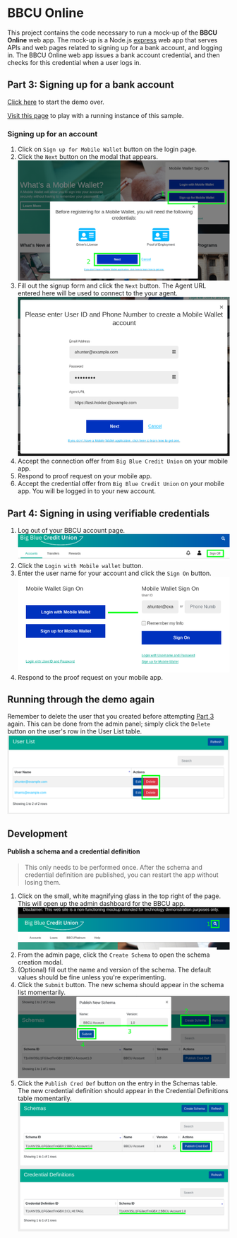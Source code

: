 # BBCU Online

This project contains the code necessary to run a mock-up of the **BBCU Online** web app.  The mock-up is a Node.js [express](https://expressjs.com/) web app that serves APIs and web pages related to signing up for a bank account, and logging in.  The BBCU Online web app issues a bank account credential, and then checks for this credential when a user logs in.

## Part 3: Signing up for a bank account

[Click here](../README.md#passwordless-authentication-demo) to start the demo over.

[Visit this page](https://bbcu.credimi-dev.us-south.containers.appdomain.cloud) to play with a running instance of this sample.

### Signing up for an account

1. Click on `Sign up for Mobile Wallet` button on the login page.
2. Click the `Next` button on the modal that appears.
  ![signup_1.png](docs/signup_1.png)
3. Fill out the signup form and click the `Next` button. The Agent URL entered here will be used to connect to the
your agent.
  ![signup_2.png](docs/signup_2.png)
4. Accept the connection offer from `Big Blue Credit Union` on your mobile app.
5. Respond to proof request on your mobile app.
6. Accept the credential offer from `Big Blue Credit Union` on your mobile app.  You will be logged in to your new
account.

## Part 4: Signing in using verifiable credentials

1. Log out of your BBCU account page.
  ![login_1.png](docs/login_1.png)
2. Click the `Login with Mobile wallet` button.
3. Enter the user name for your account and click the `Sign On` button.
  ![login_2.png](docs/login_2.png)
4. Respond to the proof request on your mobile app.

## Running through the demo again

Remember to delete the user that you created before attempting [Part 3](#part-3-signing-up-for-a-bank-account) again.
This can be done from the admin panel; simply click the `Delete` button on the user's row in the User List table.
  ![delete_user.png](docs/delete_user.png)

## Development

#### Publish a schema and a credential definition

> This only needs to be performed once. After the schema and credential definition are published, you can restart the
app without losing them.

1. Click on the small, white magnifying glass in the top right of the page.  This will open up the admin dashboard for the
BBCU app.
  ![click_search.png](docs/click_search.png)
2. From the admin page, click the `Create Schema` to open the schema creation modal.
3. (Optional) fill out the name and version of the schema.  The default values should be fine unless you're experimenting.
4. Click the `Submit` button.  The new schema should appear in the schema list momentarily.
  ![publish_schema.png](docs/publish_schema.png)
5. Click the `Publish Cred Def` button on the entry in the Schemas table. The new credential definition should appear in
the Credential Definitions table momentarily.
  ![publish_cred_def.png](docs/publish_cred_def.png)
